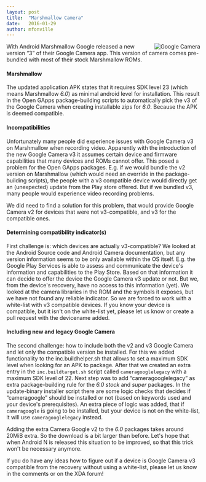 ```yaml
---
layout: post
title:  "Marshmallow Camera"
date:   2016-01-29
author: mfonville
---
```

<div style="float: right">
<img align="right" src="{{ site.blogimg }}googlecamera.png" alt="Google Camera" />
</div>
With Android Marshmallow Google released a new version “3” of their Google Camera app. This version of camera comes pre-bundled with most of their stock Marshmallow ROMs.

#### Marshmallow
The updated application APK states that it requires SDK level 23 (which means Marshmallow *6.0*) as minimal android level for installation. This result in the Open GApps package-building scripts to automatically pick the v3 of the Google Camera when creating installable zips for *6.0*. Because the APK is deemed compatible.

#### Incompatibilities
Unfortunately many people did experience issues with Google Camera v3 on Marshmallow when recording video. Apparently with the introduction of the new Google Camera v3 it assumes certain device and firmware capabilities that many devices and ROMs cannot offer.
This posed a problem for the Open GApps packages. E.g. if we would bundle the v2 version on Marshmallow (which would need an override in the package-building scripts), the people with a v3 compatible device would directly get an (unexpected) update from the Play store offered. But if we bundled v3, many people would experience video recording problems.

We did need to find a solution for this problem, that would provide Google Camera v2 for devices that were not v3-compatible, and v3 for the compatible ones.

#### Determining compatibility indicator(s)
First challenge is: which devices are actually v3-compatible? We looked at the Android Source code and Android Camera documentation, but any version information seems to be only available within the OS itself. E.g. the Google Play Services is able to assess and communicate the device's information and capabilities to the Play Store. Based on that information it can decide to offer the device the Google Camera v3 update or not.
But we, from the device's recovery, have no access to this information (yet). We looked at the camera libraries in the ROM and the symbols it exposes, but we have not found any reliable indicator. So we are forced to work with a white-list with v3 compatible devices. If you know your device is compatible, but it isn't on the white-list yet, please let us know or create a pull request with the devicename added.

#### Including new and legacy Google Camera
The second challenge: how to include both the v2 and v3 Google Camera and let only the compatible version be installed. For this we added functionality to the inc.buildhelper.sh that allows to set a maximum SDK level when looking for an APK to package. After that we created an extra entry in the `inc.buildtarget.sh` script called `cameragooglelegacy` with a maximum SDK level of 22.
Next step was to add “cameragooglelegacy” as extra package-building rule for the *6.0 stock* and *super* packages. In the update-binary installer script there are some logic checks that decides if “cameragoogle” should be installed or not (based on keywords used and your device's prerequisites). An extra piece of logic was added, that if `cameragoogle` is going to be installed, but your device is not on the white-list, it will use `cameragooglelegacy` instead.

Adding the extra Camera Google v2 to the *6.0* packages takes around 20MiB extra. So the download is a bit larger than before. Let's hope that when Android N is released this situation to be improved, so that this trick won't be necessary anymore.

If you do have any ideas how to figure out if a device is Google Camera v3 compatible from the recovery without using a white-list, please let us know in the comments or on the XDA forum!﻿
